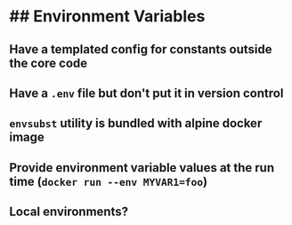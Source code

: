# ## Environment Variables

## Have a templated config for constants outside the core code
## Have a `.env` file but don't put it in version control
## `envsubst` utility is bundled with alpine docker image
## Provide environment variable values at the run time (`docker run --env MYVAR1=foo`)

## Local environments?
